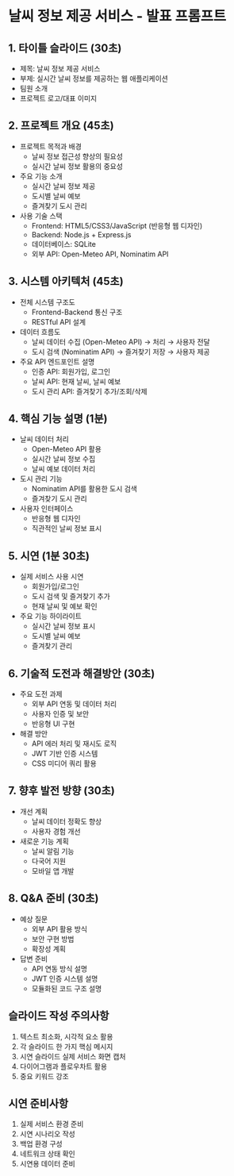# 날씨 정보 제공 서비스 - 발표 프롬프트

## 1. 타이틀 슬라이드 (30초)
- 제목: 날씨 정보 제공 서비스
- 부제: 실시간 날씨 정보를 제공하는 웹 애플리케이션
- 팀원 소개
- 프로젝트 로고/대표 이미지

## 2. 프로젝트 개요 (45초)
- 프로젝트 목적과 배경
  * 날씨 정보 접근성 향상의 필요성
  * 실시간 날씨 정보 활용의 중요성
- 주요 기능 소개
  * 실시간 날씨 정보 제공
  * 도시별 날씨 예보
  * 즐겨찾기 도시 관리
- 사용 기술 스택
  * Frontend: HTML5/CSS3/JavaScript (반응형 웹 디자인)
  * Backend: Node.js + Express.js
  * 데이터베이스: SQLite
  * 외부 API: Open-Meteo API, Nominatim API

## 3. 시스템 아키텍처 (45초)
- 전체 시스템 구조도
  * Frontend-Backend 통신 구조
  * RESTful API 설계
- 데이터 흐름도
  * 날씨 데이터 수집 (Open-Meteo API) → 처리 → 사용자 전달
  * 도시 검색 (Nominatim API) → 즐겨찾기 저장 → 사용자 제공
- 주요 API 엔드포인트 설명
  * 인증 API: 회원가입, 로그인
  * 날씨 API: 현재 날씨, 날씨 예보
  * 도시 관리 API: 즐겨찾기 추가/조회/삭제

## 4. 핵심 기능 설명 (1분)
- 날씨 데이터 처리
  * Open-Meteo API 활용
  * 실시간 날씨 정보 수집
  * 날씨 예보 데이터 처리
- 도시 관리 기능
  * Nominatim API를 활용한 도시 검색
  * 즐겨찾기 도시 관리
- 사용자 인터페이스
  * 반응형 웹 디자인
  * 직관적인 날씨 정보 표시

## 5. 시연 (1분 30초)
- 실제 서비스 사용 시연
  * 회원가입/로그인
  * 도시 검색 및 즐겨찾기 추가
  * 현재 날씨 및 예보 확인
- 주요 기능 하이라이트
  * 실시간 날씨 정보 표시
  * 도시별 날씨 예보
  * 즐겨찾기 관리

## 6. 기술적 도전과 해결방안 (30초)
- 주요 도전 과제
  * 외부 API 연동 및 데이터 처리
  * 사용자 인증 및 보안
  * 반응형 UI 구현
- 해결 방안
  * API 에러 처리 및 재시도 로직
  * JWT 기반 인증 시스템
  * CSS 미디어 쿼리 활용

## 7. 향후 발전 방향 (30초)
- 개선 계획
  * 날씨 데이터 정확도 향상
  * 사용자 경험 개선
- 새로운 기능 계획
  * 날씨 알림 기능
  * 다국어 지원
  * 모바일 앱 개발

## 8. Q&A 준비 (30초)
- 예상 질문
  * 외부 API 활용 방식
  * 보안 구현 방법
  * 확장성 계획
- 답변 준비
  * API 연동 방식 설명
  * JWT 인증 시스템 설명
  * 모듈화된 코드 구조 설명

## 슬라이드 작성 주의사항
1. 텍스트 최소화, 시각적 요소 활용
2. 각 슬라이드 한 가지 핵심 메시지
3. 시연 슬라이드 실제 서비스 화면 캡처
4. 다이어그램과 플로우차트 활용
5. 중요 키워드 강조

## 시연 준비사항
1. 실제 서비스 환경 준비
2. 시연 시나리오 작성
3. 백업 환경 구성
4. 네트워크 상태 확인
5. 시연용 데이터 준비 